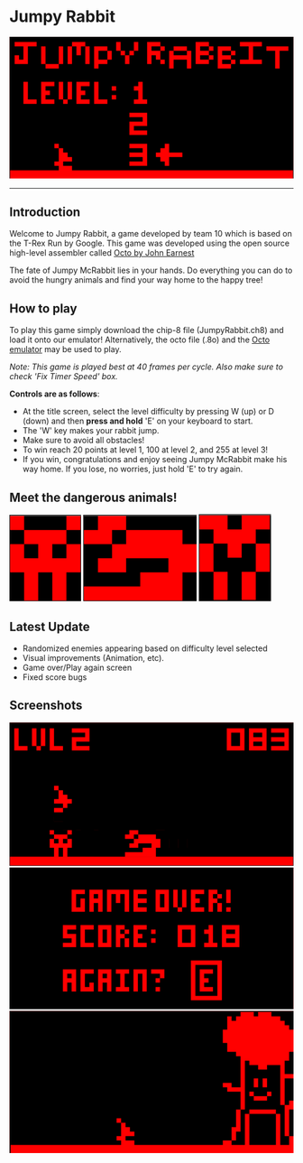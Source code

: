 # **Jumpy Rabbit**

![Jumpy Rabbit](/games/game2/images/jr1.PNG)
___
## Introduction
Welcome to Jumpy Rabbit, a game developed by team 10 which is based on the T-Rex Run by Google. This game was developed using the open source high-level assembler called [Octo by John Earnest](https://github.com/JohnEarnest/Octo)

The fate of Jumpy McRabbit lies in your hands. Do everything you can do to avoid the hungry animals and find your way home to the happy tree!

## How to play
 To play this game simply download the chip-8 file (JumpyRabbit.ch8) and load it onto our emulator! Alternatively, the octo file (.8o) and the [Octo emulator](http://johnearnest.github.io/Octo/) may be used to play.

_Note: This game is played best at 40 frames per cycle. Also make sure to check 'Fix Timer Speed' box._

**Controls are as follows**:
- At the title screen, select the level difficulty by pressing W (up) or D (down) and then **press and hold** 'E' on your keyboard to start. 
- The 'W' key makes your rabbit jump.
- Make sure to avoid all obstacles! 
- To win reach 20 points at level 1, 100 at level 2, and 255 at level 3!
- If you win, congratulations and enjoy seeing Jumpy McRabbit make his way home. If you lose, no worries, just hold 'E' to try again.

## Meet the dangerous animals!
![Enemy1](/games/game2/images/enemy1.PNG) ![Enemy2](/games/game2/images/enemy2.PNG) ![Enemy3](/games/game2/images/enemy3.PNG)

## Latest Update
- Randomized enemies appearing based on difficulty level selected
- Visual improvements (Animation, etc).
- Game over/Play again screen
- Fixed score bugs

## Screenshots
![Jumpy Rabbit](/games/game2/images/jr2.PNG)
![Jumpy Rabbit](/games/game2/images/jr4.PNG)
![Jumpy Rabbit](/games/game2/images/jr3.PNG)

